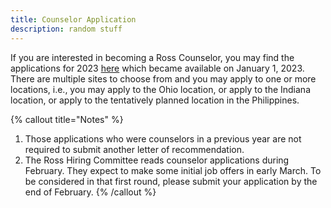 ```yaml
---
title: Counselor Application
description: random stuff
---
```


If you are interested in becoming a Ross Counselor, you may find the applications for 2023 [here](https://mathprograms.org/db?joblist-83) which became available on January 1, 2023. There are multiple sites to choose from and you may apply to one or more locations, i.e., you may apply to the Ohio location, or apply to the Indiana location, or apply to the tentatively planned location in the Philippines.

{% callout title="Notes" %}
1. Those applications who were counselors in a previous year are not required to submit another letter of recommendation.
2. The Ross Hiring Committee reads counselor applications during February. They expect to make some initial job offers in early March. To be considered in that first round, please submit your application by the end of February.
{% /callout %}